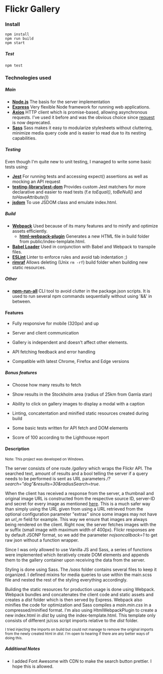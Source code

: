 # Flickr Gallery

### Install

```node
npm install
npm run build
npm start
```

##### Test

```node
npm test
```

### Technologies used

##### Main

- [**Node.js**](https://nodejs.org/en/)
  The basis for the server implementation
- [**Express**](http://expressjs.com/)
  Very flexible Node framework for running web applications.
- [**Axios**](https://github.com/axios/axios)
  HTTP client which is promise-based, allowing asynchronous requests. I've used it before and was the obvious choice since [request](https://github.com/request/request) is now deprecated.
- [**Sass**](https://sass-lang.com/)
  Sass makes it easy to modularize stylesheets without cluttering, minimize media query code and is easier to read due to its nesting capabilities.

##### Testing

Even though I'm quite new to unit testing, I managed to write some basic tests using:

- [**Jest**](https://jestjs.io/)
  For running tests and accessing expect() assertions as well as mocking an API request
- [**testing-library/jest-dom**](https://github.com/testing-library/jest-dom)
  Provides custom Jest matchers for more declarative and easier to read tests (f.e _toEqual()_, _toBeNull()_ and _toHaveAttribute()_)
- [**jsdom**](https://www.npmjs.com/package/jsdom)
  To use JSDOM class and emulate index.html.

##### Build

- [**Webpack**](https://nodejs.org/en/)
  Used because of its many features and to minify and optimize assets efficiently.
  - [**html-webpack-plugin**](https://github.com/jantimon/html-webpack-plugin)
    Generates a new HTML file in build folder from public/index-template.html.
- [**Babel Loader**](https://github.com/babel/babel-loader)
  Used in conjunction with Babel and Webpack to transpile files.
- [**ESLint**](https://eslint.org/)
  Linter to enforce rules and avoid tab indentation ;)
- [**rimraf**](https://www.npmjs.com/package/rimraf)
  Allows deleting (Unix `rm -rf`) build folder when building new static resources.

##### Other

- [**npm-run-all**](https://www.npmjs.com/package/npm-run-all)
  CLI tool to avoid clutter in the package.json scripts. It is used to run several npm commands sequentially without using '&&' in between.

#### Features

- Fully responsive for mobile (320px) and up

- Server and client communication

- Gallery is independent and doesn't affect other elements.

- API fetching feedback and error handling

- Compatible with latest Chrome, Firefox and Edge versions

##### Bonus features

- Choose how many results to fetch

- Show results in the Stockholm area (radius of 25km from Gamla stan)

- Ability to click on gallery images to display a modal with a caption

- Linting, concatentation and minified static resources created during build

- Some basic tests written for API fetch and DOM elements

- Score of 100 according to the Lighthouse report

#### Description

<sup>Note: This project was developed on Windows.</sub>

The server consists of one route _/gallery_ which wraps the Flickr API. The searched text, amount of results and a bool telling the server if a query needs to be performed is sent as URL parameters _/?search="dog"&results=30&radiusSearch=true_.

When the client has received a response from the server, a thumbnail and original image URL is constructed from the respective source ID, server-ID and secret for every image as mentioned [here](https://www.flickr.com/services/api/misc.urls.html). This is a much safer way than simply using the URL given from using a URL retrieved from the optional configuration parameter "extras" since some images may not have an _url_m_ field for example. This way we ensure that images are always being rendered on the client. Right now, the server fetches images with the _w_ suffix (small image with maximum width of 400px). Flickr responses are by default JSONP format, so we add the parameter _nojsoncallback=1_ to get raw json without a function wrapper.

Since I was only allowed to use Vanilla JS and Sass, a series of functions were implemented which iteratively create DOM elements and appends them to the gallery container upon receiving the data from the server.

Styling is done using Sass. The _/sass_ folder contains several files to keep it organized. I defined mixins for media queries to use within the main.scss file and nested the rest of the styling everything accordingly.

Building the static resources for production usage is done using Webpack. Webpack bundles and concatenates the client code and static assets and creates a _dist_ folder which is then served by Express. Webpack also minifies the code for optimization and Sass compiles a _main.min.css_ in a compressed/minified format.
I'm also using HtmlWebpackPlugin to create a new index.html in _dist_ by using the index-template.html. This template only consists of different js/css script imports relative to the _dist_ folder.

<sup>I tried injecting the imports on build but could not manage to remove the original imports from the newly created html in _dist_. I'm open to hearing if there are any better ways of doing this.</sup>

##### Additional Notes

- I added Font Awesome with CDN to make the search button prettier. I hope this is allowed.
